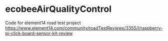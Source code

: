 # ecobeeAirQualityControl
Code for element14 road test project https://www.element14.com/community/roadTestReviews/3355/l/raspberry-pi-click-board-sensor-kit-review
